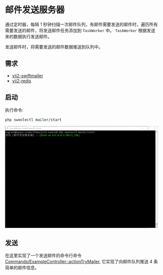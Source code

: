# 邮件发送服务器

通过定时器，每隔 1 秒钟扫描一次邮件队列，有邮件需要发送的邮件时，遍历所有需要发送的邮件，将发送邮件任务添加到 `TaskWorker` 中。
`TaskWorker` 根据发送来的数据执行发送邮件。

发送邮件时，将需要发送的邮件数据推送到队列中。

## 需求

- [yii2-swiftmailer](https://github.com/yiisoft/yii2-swiftmailer)
- [yii2-redis](https://github.com/yiisoft/yii2-redis)

## 启动

执行命令:

```bash
php swoolectl mailer/start
```

![启动邮件发送服务器](/docs/guide/images/mailer-start.png)

## 发送

在这里实现了一个发送邮件的命令行命令 [Commands/ExampleController::actionTryMailer](/src/Commands/ExampleController.php), 
它实现了向邮件队列推送 4 条简单的邮件信息。

